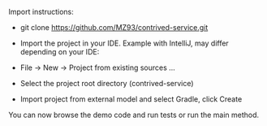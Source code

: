 Import instructions:
* git clone https://github.com/MZ93/contrived-service.git
* Import the project in your IDE. Example with IntelliJ, may differ depending on your IDE:

* File -> New -> Project from existing sources ...
* Select the project root directory (contrived-service)
* Import project from external model and select Gradle, click Create

You can now browse the demo code and run tests or run the main method.
